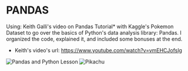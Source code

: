 # PANDAS
Using: Keith Galli's video on Pandas Tutorial* with Kaggle's Pokemon Dataset to go over the basics of Python's data analysis library: Pandas. I organized the code, explained it, and included some bonuses at the end.


* Keith's video's url: https://www.youtube.com/watch?v=vmEHCJofslg

![Pandas and Python Lesson](https://static.javatpoint.com/tutorial/pandas/images/python-pandas.png)
![Pikachu](http://pngimg.com/uploads/pokemon_logo/pokemon_logo_PNG3.png)
